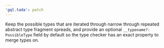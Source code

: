 ```yaml
---
'gql.tada': patch
---
```


Keep the possible types that are iterated through narrow through repeated abstract type fragment spreads, and provide an optional `__typename?: PossibleType` field by default so the type checker has an exact property to merge types on.
